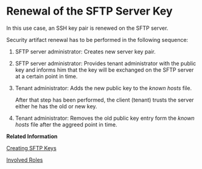 <!-- loio492687fbb8e442e78fc481f2bca26cdf -->

# Renewal of the SFTP Server Key

In this use case, an SSH key pair is renewed on the SFTP server.

Security artifact renewal has to be performed in the following sequence:

1.  SFTP server administrator: Creates new server key pair.
2.  SFTP server administrator: Provides tenant administrator with the public key and informs him that the key will be exchanged on the SFTP server at a certain point in time.
3.  Tenant administrator: Adds the new public key to the *known hosts* file.

    After that step has been performed, the client \(tenant\) trusts the server either he has the old or new key.

4.  Tenant administrator: Removes the old public key entry form the *known hosts* file after the aggreed point in time.

**Related Information**  


[Creating SFTP Keys](creating-sftp-keys-3485a75.md "You can set up reliable file transfer based on SSH File Transfer Protocol (SFTP). SFTP is an enhancement of the Secure Shell (SSH) network protocol.")

[Involved Roles](involved-roles-3968091.md "The security artifact renewal process requires that different persons perform a sequence of steps in a coordinated way on each side of the communication. The exact sequence depends on the kind of security material which is renewed and on the use case.")

